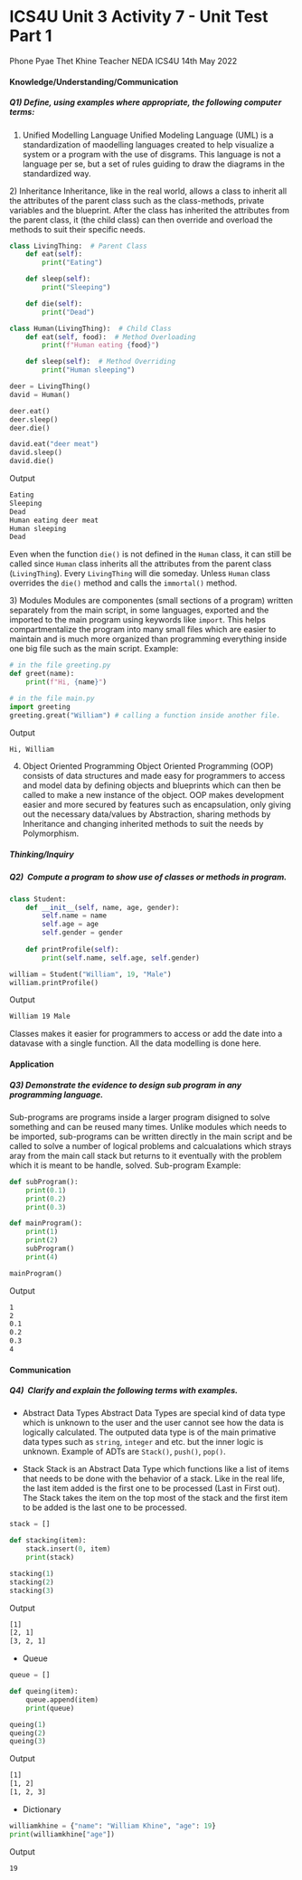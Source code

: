 # ICS4U Unit 3 Activity 7 - Unit Test Part 1

Phone Pyae Thet Khine
Teacher NEDA
ICS4U
14th May 2022

#### Knowledge/Understanding/Communication 
##### Q1) Define, using examples where appropriate, the following computer terms:
1) Unified Modelling Language
Unified Modeling Language (UML) is a standardization of maodelling languages created to help visualize a system or a program with the use of disgrams. This language is not a language per se, but a set of rules guiding to draw the diagrams in the standardized way.

2) Inheritance
Inheritance, like in the real world, allows a class to inherit all the attributes of the parent class such as the class-methods, private variables and the blueprint. After the class has inherited the attributes from the parent class, it (the child class) can then override and overload the methods to suit their specific needs.

```python
class LivingThing:  # Parent Class
    def eat(self):
        print("Eating")

    def sleep(self):
        print("Sleeping")

    def die(self):
        print("Dead")

class Human(LivingThing):  # Child Class
    def eat(self, food):  # Method Overloading
        print(f"Human eating {food}")

    def sleep(self):  # Method Overriding
        print("Human sleeping")

deer = LivingThing()
david = Human()

deer.eat()
deer.sleep()
deer.die()

david.eat("deer meat")
david.sleep()
david.die()
```
Output
```txt
Eating
Sleeping
Dead
Human eating deer meat
Human sleeping
Dead
```

Even when the function `die()` is not defined in the `Human` class, it can still be called since `Human` class inherits all the attributes from the parent class (`LivingThing`). Every `LivingThing` will die someday. Unless `Human` class overrides the `die()` method and calls the `immortal()` method.

3) Modules
Modules are componentes (small sections of a program) written separately from the main script, in some languages, exported and the imported to the main program using keywords like `import`. This helps compartmentalize the program into many small files which are easier to maintain and is much more organized than programming everything inside one big file such as the main script.
Example:
```python
# in the file greeting.py
def greet(name):
	print(f"Hi, {name}")
```
```python
# in the file main.py
import greeting
greeting.great("William") # calling a function inside another file.
```
Output
```txt
Hi, William
```

4) Object Oriented Programming
Object Oriented Programming (OOP) consists of data structures and made easy for programmers to access and model data by defining objects and blueprints which can then be called to make a new instance of the object. OOP makes development easier and more secured by features such as encapsulation, only giving out the necessary data/values by Abstraction, sharing methods by Inheritance and changing inherited methods to suit the needs by Polymorphism.


##### Thinking/Inquiry
##### Q2)  Compute a program to show use of classes or methods in program.
```python
class Student:
    def __init__(self, name, age, gender):
        self.name = name
        self.age = age
        self.gender = gender
    
    def printProfile(self):
        print(self.name, self.age, self.gender)

william = Student("William", 19, "Male")
william.printProfile()
```
Output
```txt
William 19 Male
```

Classes makes it easier for programmers to access or add the date into a datavase with a single function. All the data modelling is done here.

#### Application
##### Q3) Demonstrate the evidence to design sub program in any programming language.
Sub-programs are programs inside a larger program disigned to solve something and can be reused many times. Unlike modules which needs to be imported, sub-programs can be written directly in the main script and be called to solve a number of logical problems and calcualations which strays aray from the main call stack but returns to it eventually with the problem which it is meant to be handle, solved.
Sub-program Example:
```python
def subProgram():
    print(0.1)
    print(0.2)
    print(0.3)

def mainProgram():
    print(1)
    print(2)
    subProgram()
    print(4)

mainProgram()
```
Output
```txt
1
2
0.1
0.2
0.3
4
```

#### Communication
##### Q4)  Clarify and explain the following terms with examples.
- Abstract Data Types
Abstract Data Types are special kind of data type which is unknown to the user and the user cannot see how the data is logically calculated. The outputed data type is of the main primative data types such as `string`, `integer` and etc. but the inner logic is unknown. Example of ADTs are `Stack()`, `push()`, `pop()`.

- Stack
Stack is an Abstract Data Type which functions like a list of items that needs to be done with the behavior of a stack. Like in the real life, the last item added is the first one to be processed (Last in First out). The Stack takes the item on the top most of the stack and the first item to be added is the last one to be processed.
```python
stack = []

def stacking(item):
    stack.insert(0, item)
    print(stack)

stacking(1)
stacking(2)
stacking(3)
```
Output
```txt
[1]
[2, 1]
[3, 2, 1]
```

- Queue

```python
queue = []

def queing(item):
    queue.append(item)
    print(queue)

queing(1)
queing(2)
queing(3)
```
Output
```txt
[1]
[1, 2]
[1, 2, 3]
```

- Dictionary

```python
williamkhine = {"name": "William Khine", "age": 19}
print(williamkhine["age"])
```
Output
```txt
19
```
